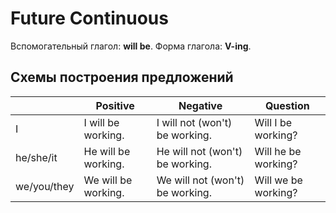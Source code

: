 # Future Continuous

Вспомогательный глагол: **will be**.
Форма глагола: **V-ing**.

## Схемы построения предложений

|             | Positive            | Negative                | Question    |
| ----------- | ------------------- | ----------------------- | ----------- |
| I           | I will be working.  | I will not (won't) be working.  | Will I be working?  |
| he/she/it   | He will be working. | He will not (won't) be working. | Will he be working? |
| we/you/they | We will be working. | We will not (won't) be working. | Will we be working? |

